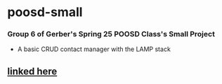 # poosd-small
### Group 6 of Gerber's Spring 25 POOSD Class's Small Project

- A basic CRUD contact manager with the LAMP stack


## [linked here](http://group6.cadeen.me/)
